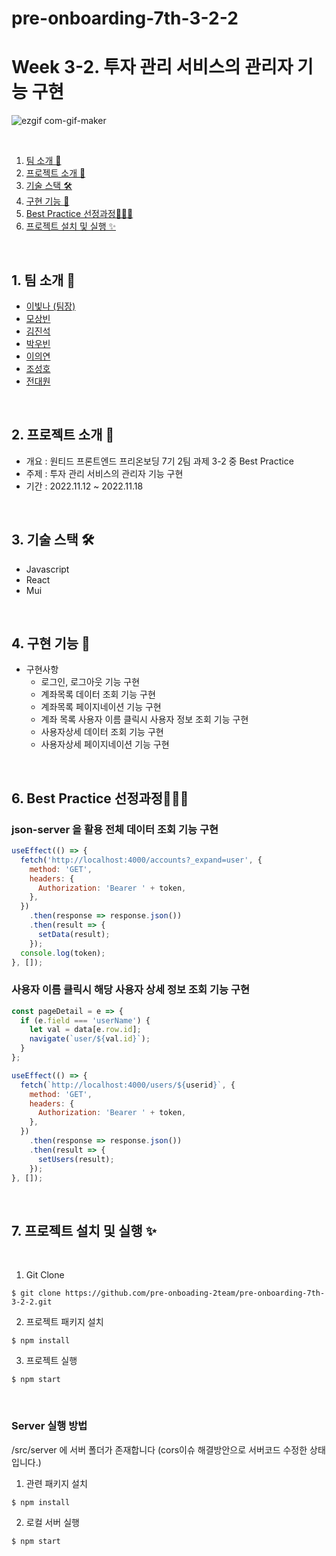 # pre-onboarding-7th-3-2-2

# Week 3-2. 투자 관리 서비스의 관리자 기능 구현

![ezgif com-gif-maker](https://user-images.githubusercontent.com/99943583/202637983-13ef1bcf-9464-439f-aa4c-04dcecc3a78d.gif)

<br />

1. [팀 소개 👫](#1-팀-소개-)
2. [프로젝트 소개 🚀](#2-프로젝트-소개-)
3. [기술 스택 🛠](#3-기술-스택-)
4. [구현 기능 📍](#4-구현-기능-)
5. [Best Practice 선정과정👩‍👦‍👦](#6-best-practice-선정과정)
6. [프로젝트 설치 및 실행 ✨](#7-프로젝트-설치-및-실행-)

<br />

## 1. 팀 소개 👫

- [이빛나 (팀장)](https://github.com/bitnaleeeee)
- [모상빈](https://github.com/Topbin2)
- [김진석](https://github.com/genuine-seok)
- [박우빈](https://github.com/Debonchocola)
- [이의연](https://github.com/strongpond)
- [조성호](https://github.com/CSH111)
- [전대원](https://github.com/eodnjs467)

<br />

## 2. 프로젝트 소개 🚀

- 개요 : 원티드 프론트엔드 프리온보딩 7기 2팀 과제 3-2 중 Best Practice
- 주제 : 투자 관리 서비스의 관리자 기능 구현
- 기간 : 2022.11.12 ~ 2022.11.18

<br />

## 3. 기술 스택 🛠

- Javascript
- React
- Mui

<br />

## 4. 구현 기능 📍

- 구현사항
  - 로그인, 로그아웃 기능 구현
  - 계좌목록 데이터 조회 기능 구현
  - 계좌목록 페이지네이션 기능 구현
  - 계좌 목록 사용자 이름 클릭시 사용자 정보 조회 기능 구현
  - 사용자상세 데이터 조회 기능 구현
  - 사용자상세 페이지네이션 기능 구현

<br />

## 6. Best Practice 선정과정👩‍👦‍👦

### json-server 을 활용 전체 데이터 조회 기능 구현

```js
useEffect(() => {
  fetch('http://localhost:4000/accounts?_expand=user', {
    method: 'GET',
    headers: {
      Authorization: 'Bearer ' + token,
    },
  })
    .then(response => response.json())
    .then(result => {
      setData(result);
    });
  console.log(token);
}, []);
```

### 사용자 이름 클릭시 해당 사용자 상세 정보 조회 기능 구현

```js
const pageDetail = e => {
  if (e.field === 'userName') {
    let val = data[e.row.id];
    navigate(`user/${val.id}`);
  }
};
```

```js
useEffect(() => {
  fetch(`http://localhost:4000/users/${userid}`, {
    method: 'GET',
    headers: {
      Authorization: 'Bearer ' + token,
    },
  })
    .then(response => response.json())
    .then(result => {
      setUsers(result);
    });
}, []);
```

<br>

## 7. 프로젝트 설치 및 실행 ✨

<br/>

1. Git Clone

```plaintext
$ git clone https://github.com/pre-onboading-2team/pre-onboarding-7th-3-2-2.git
```

2. 프로젝트 패키지 설치

```plaintext
$ npm install
```

3. 프로젝트 실행

```plaintext
$ npm start
```

<br/>

### Server 실행 방법

/src/server 에 서버 폴더가 존재합니다
(cors이슈 해결방안으로 서버코드 수정한 상태입니다.)

1. 관련 패키지 설치

```
$ npm install
```

2. 로컬 서버 실행

```
$ npm start
```
